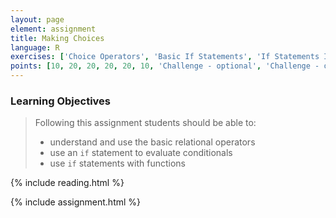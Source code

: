 ```yaml
---
layout: page
element: assignment
title: Making Choices
language: R
exercises: ['Choice Operators', 'Basic If Statements', 'If Statements In Functions', 'Size Estimates by Name', 'DNA or RNA', 'Check That Your Code Runs', 'Load or Download File', 'Unit Conversion Challenge']
points: [10, 20, 20, 20, 20, 10, 'Challenge - optional', 'Challenge - optional']
---
```


### Learning Objectives

> Following this assignment students should be able to:
>
> - understand and use the basic relational operators
> - use an `if` statement to evaluate conditionals
> - use `if` statements with functions

{% include reading.html %}

{% include assignment.html %}
